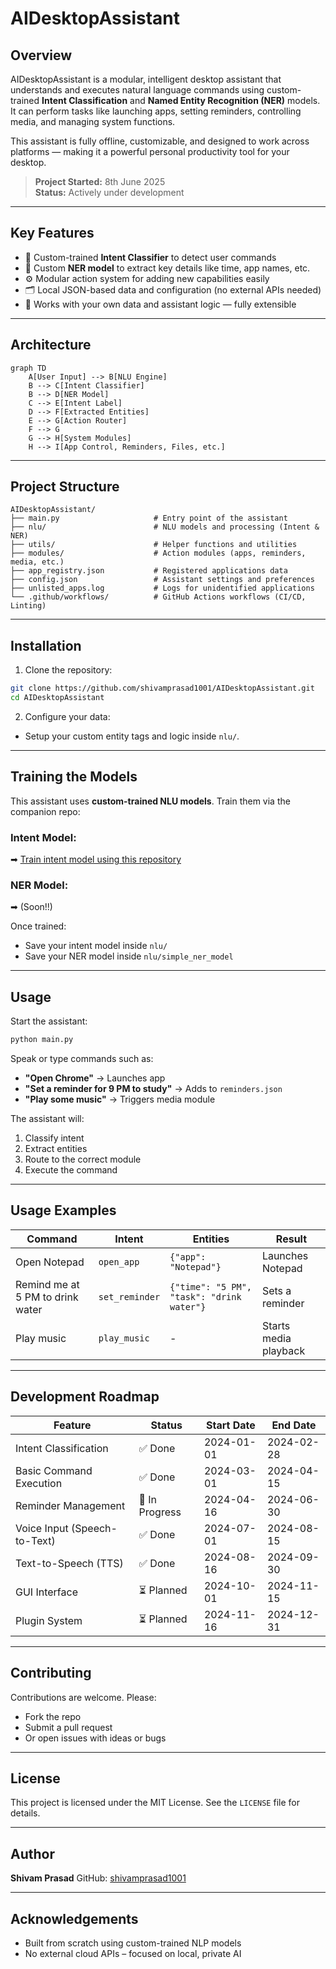 
# AIDesktopAssistant

## Overview

AIDesktopAssistant is a modular, intelligent desktop assistant that understands and executes natural language commands using custom-trained **Intent Classification** and **Named Entity Recognition (NER)** models. It can perform tasks like launching apps, setting reminders, controlling media, and managing system functions.

This assistant is fully offline, customizable, and designed to work across platforms — making it a powerful personal productivity tool for your desktop.

> **Project Started:** 8th June 2025  
> **Status:** Actively under development

---

## Key Features

- 🧠 Custom-trained **Intent Classifier** to detect user commands
- 🔎 Custom **NER model** to extract key details like time, app names, etc.
- ⚙️ Modular action system for adding new capabilities easily
- 🗂️ Local JSON-based data and configuration (no external APIs needed)
- 🧰 Works with your own data and assistant logic — fully extensible

---

## Architecture

```mermaid
graph TD
    A[User Input] --> B[NLU Engine]
    B --> C[Intent Classifier]
    B --> D[NER Model]
    C --> E[Intent Label]
    D --> F[Extracted Entities]
    E --> G[Action Router]
    F --> G
    G --> H[System Modules]
    H --> I[App Control, Reminders, Files, etc.]
````

---

## Project Structure

```
AIDesktopAssistant/
├── main.py                     # Entry point of the assistant
├── nlu/                        # NLU models and processing (Intent & NER)
├── utils/                      # Helper functions and utilities
├── modules/                    # Action modules (apps, reminders, media, etc.)
├── app_registry.json           # Registered applications data
├── config.json                 # Assistant settings and preferences
├── unlisted_apps.log           # Logs for unidentified applications
└── .github/workflows/          # GitHub Actions workflows (CI/CD, Linting)
```

---

## Installation

1. Clone the repository:

```bash
git clone https://github.com/shivamprasad1001/AIDesktopAssistant.git
cd AIDesktopAssistant
```
2. Configure your data:

* Setup your custom entity tags and logic inside `nlu/`.

---

## Training the Models

This assistant uses **custom-trained NLU models**. Train them via the companion repo:

### Intent Model:

➡ [Train intent model using this repository](https://github.com/shivamprasad1001/intent-model)

### NER Model:

➡ (Soon!!)

Once trained:

* Save your intent model inside `nlu/`
* Save your NER model inside `nlu/simple_ner_model`

---

## Usage

Start the assistant:

```bash
python main.py
```

Speak or type commands such as:

* **"Open Chrome"** → Launches app
* **"Set a reminder for 9 PM to study"** → Adds to `reminders.json`
* **"Play some music"** → Triggers media module

The assistant will:

1. Classify intent
2. Extract entities
3. Route to the correct module
4. Execute the command

---

## Usage Examples

| Command                          | Intent         | Entities                                  | Result                |
| -------------------------------- | -------------- | ----------------------------------------- | --------------------- |
| Open Notepad                     | `open_app`     | `{"app": "Notepad"}`                      | Launches Notepad      |
| Remind me at 5 PM to drink water | `set_reminder` | `{"time": "5 PM", "task": "drink water"}` | Sets a reminder       |
| Play music                       | `play_music`   | -                                         | Starts media playback |

---
## Development Roadmap

| Feature                          | Status        | Start Date   | End Date     |
|----------------------------------|---------------|--------------|--------------|
| Intent Classification            | ✅ Done        | 2024-01-01   | 2024-02-28   |
| Basic Command Execution          | ✅ Done        | 2024-03-01   | 2024-04-15   |
| Reminder Management              | 🔄 In Progress | 2024-04-16   | 2024-06-30   |
| Voice Input (Speech-to-Text)     | ✅ Done        | 2024-07-01   | 2024-08-15   |
| Text-to-Speech (TTS)             | ✅ Done        | 2024-08-16   | 2024-09-30   |
| GUI Interface                    | ⏳ Planned     | 2024-10-01   | 2024-11-15   |
| Plugin System                    | ⏳ Planned     | 2024-11-16   | 2024-12-31   |


---
## Contributing

Contributions are welcome. Please:

* Fork the repo
* Submit a pull request
* Or open issues with ideas or bugs

---

## License

This project is licensed under the MIT License.
See the `LICENSE` file for details.

---

## Author

**Shivam Prasad**
GitHub: [shivamprasad1001](https://github.com/shivamprasad1001)

---

## Acknowledgements

* Built from scratch using custom-trained NLP models
* No external cloud APIs – focused on local, private AI

```
